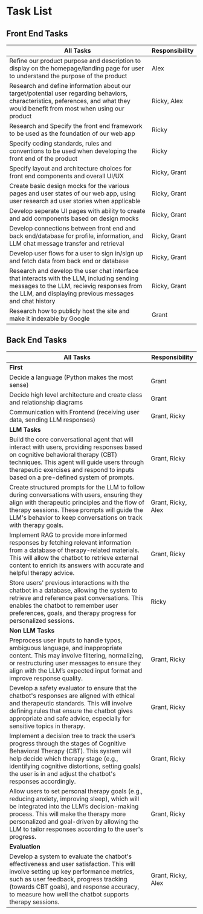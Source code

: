 
# Task List

## Front End Tasks

| All Tasks | Responsibility |
| ----- | -------------- |
| Refine our product purpose and description to display on the homepage/landing page for user to understand the purpose of the product | Alex | 
| Research and define information about our target/potential user regarding behaviors, characteristics, peferences, and what they would benefit from most when using our product | Ricky, Alex |
| Research and Specify the front end framework to be used as the foundation of our web app | Ricky |
| Specify coding standards, rules and conventions to be used when developing the front end of the product | Ricky |
| Specify layout and architecture choices for front end components and overall UI/UX | Ricky, Grant |
| Create basic design mocks for the various pages and user states of our web app, using user research ad user stories when applicable | Ricky, Grant | 
| Develop seperate UI pages with ability to create and add components based on design mocks | Ricky, Grant | 
| Develop connections between front end and back end/database for profile, information, and LLM chat message transfer and retrieval | Ricky, Grant | 
| Develop user flows for a user to sign in/sign up and fetch data from back end or database | Ricky, Grant | 
| Research and develop the user chat interface that interacts with the LLM, including sending messages to the LLM, recievig responses from the LLM, and displaying previous messages and chat history | Ricky, Grant | 
| Research how to publicly host the site and make it indexable by Google | Grant | 


## Back End Tasks

| All Tasks | Responsibility |
| ----- | -------------- |
| **First**                                                                                |                                        |
| Decide a language (Python makes the most sense)                                          | Grant |
| Decide high level architecture and create class and relationship diagrams               | Grant |
| Communication with Frontend (receiving user data, sending LLM responses)                 |Grant, Ricky  |
| **LLM Tasks**                                                                            |                                        |
| Build the core conversational agent that will interact with users, providing responses based on cognitive behavioral therapy (CBT) techniques. This agent will guide users through therapeutic exercises and respond to inputs based on a pre-defined system of prompts. |Grant, Ricky|
| Create structured prompts for the LLM to follow during conversations with users, ensuring they align with therapeutic principles and the flow of therapy sessions. These prompts will guide the LLM's behavior to keep conversations on track with therapy goals. |Grant, Ricky, Alex|
| Implement RAG to provide more informed responses by fetching relevant information from a database of therapy-related materials. This will allow the chatbot to retrieve external content to enrich its answers with accurate and helpful therapy advice. | Grant, Ricky |
| Store users' previous interactions with the chatbot in a database, allowing the system to retrieve and reference past conversations. This enables the chatbot to remember user preferences, goals, and therapy progress for personalized sessions.| Ricky |
| **Non LLM Tasks**                                                                        |                                        |
| Preprocess user inputs to handle typos, ambiguous language, and inappropriate content. This may involve filtering, normalizing, or restructuring user messages to ensure they align with the LLM’s expected input format and improve response quality. | Grant, Ricky |
| Develop a safety evaluator to ensure that the chatbot's responses are aligned with ethical and therapeutic standards. This will involve defining rules that ensure the chatbot gives appropriate and safe advice, especially for sensitive topics in therapy. | Grant, Ricky |
| Implement a decision tree to track the user’s progress through the stages of Cognitive Behavioral Therapy (CBT). This system will help decide which therapy stage (e.g., identifying cognitive distortions, setting goals) the user is in and adjust the chatbot's responses accordingly. | Grant, Ricky |
| Allow users to set personal therapy goals (e.g., reducing anxiety, improving sleep), which will be integrated into the LLM’s decision-making process. This will make the therapy more personalized and goal-driven by allowing the LLM to tailor responses according to the user's progress. | Grant, Ricky |
| **Evaluation**                                                                           |                                        |
| Develop a system to evaluate the chatbot's effectiveness and user satisfaction. This will involve setting up key performance metrics, such as user feedback, progress tracking (towards CBT goals), and response accuracy, to measure how well the chatbot supports therapy sessions.  | Grant, Ricky, Alex  |
